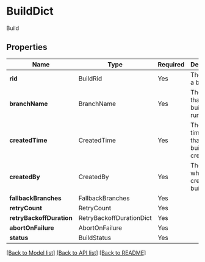 # BuildDict

Build

## Properties
| Name | Type | Required | Description |
| ------------ | ------------- | ------------- | ------------- |
**rid** | BuildRid | Yes | The RID of a build |
**branchName** | BranchName | Yes | The branch that the build is running on. |
**createdTime** | CreatedTime | Yes | The timestamp that the build was created. |
**createdBy** | CreatedBy | Yes | The user who created the build. |
**fallbackBranches** | FallbackBranches | Yes |  |
**retryCount** | RetryCount | Yes |  |
**retryBackoffDuration** | RetryBackoffDurationDict | Yes |  |
**abortOnFailure** | AbortOnFailure | Yes |  |
**status** | BuildStatus | Yes |  |


[[Back to Model list]](../../../../README.md#models-v2-link) [[Back to API list]](../../../../README.md#apis-v2-link) [[Back to README]](../../../../README.md)
